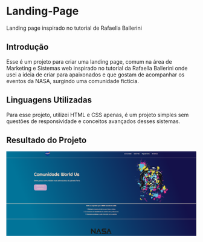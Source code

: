 # Landing-Page
Landing page inspirado no tutorial de Rafaella Ballerini

## Introdução

Esse é um projeto para criar uma landing page, comum na área de Marketing e Sistemas web inspirado no tutorial da Rafaella Ballerini onde usei a ideia de criar para apaixonados e que gostam de acompanhar os eventos da NASA, surgindo uma comunidade fictícia.

## Linguagens Utilizadas
Para esse projeto, utilizei HTML e CSS apenas, é um projeto simples sem questões de responsividade e conceitos avançados desses sistemas.

## Resultado do Projeto
![Screenshot](Panorama.png)



